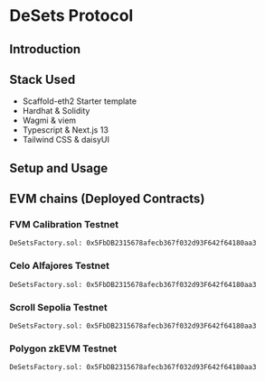 # DeSets Protocol

## Introduction

## Stack Used

- Scaffold-eth2 Starter template
- Hardhat & Solidity
- Wagmi & viem
- Typescript & Next.js 13
- Tailwind CSS & daisyUI

## Setup and Usage

## EVM chains (Deployed Contracts)

### FVM Calibration Testnet

```
DeSetsFactory.sol: 0x5FbDB2315678afecb367f032d93F642f64180aa3
```

### Celo Alfajores Testnet

```
DeSetsFactory.sol: 0x5FbDB2315678afecb367f032d93F642f64180aa3
```

### Scroll Sepolia Testnet

```
DeSetsFactory.sol: 0x5FbDB2315678afecb367f032d93F642f64180aa3
```

### Polygon zkEVM Testnet

```
DeSetsFactory.sol: 0x5FbDB2315678afecb367f032d93F642f64180aa3
```
